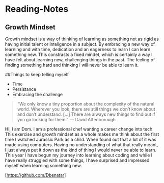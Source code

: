 # Reading-Notes

## Growth Mindset
Growth mindset is a way of thinking of learning as something not as rigid as having initial talent or inteligence in a subject. By embracing a new way of learning and with time, dedication and an eagerness to learn I can learn something new. This constrasts a fixed mindet, which is certainly a way I have felt about learning new, challenging things in the past. The feeling of finding something hard and thinking I will never be able to learn it. 

##Things to keep telling myself

- Time
- Persistance
- Embracing the challenge

>“We only know a tiny proportion about the complexity of the natural world. Wherever you look, there are still things we don’t know about and don’t understand. [...] There are always new things to find out if you go looking for them.”
― David Attenborough


Hi, I am Dom. I am a professional chef wanting a career change into tech. This exercise and growth mindset as a whole makes me think about the first time I watched Jurassic Park as a child. When found out that a lot of it was made using computers. Having no understanding of what that really meant, I just always put it down as the kind of thing I would never be able to learn. This year I have begun my journey into learning about coding and while I have really struggled with some things, I have surprised and impressed myself when learning something new.

[https://github.com/Dbenatar]
